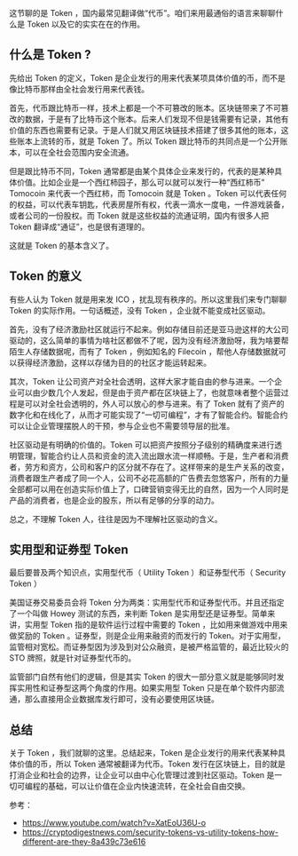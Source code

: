 这节聊的是 Token ，国内最常见翻译做“代币”。咱们来用最通俗的语言来聊聊什么是 Token 以及它的实实在在的作用。

## 什么是 Token ?

先给出 Token 的定义，Token 是企业发行的用来代表某项具体价值的币，而不是像比特币那样由全社会发行用来代表钱。

首先，代币跟比特币一样，技术上都是一个不可篡改的账本。区块链带来了不可篡改的数据，于是有了比特币这个账本。后来人们发现不但是钱需要有记录，其他有价值的东西也需要有记录。于是人们就又用区块链技术搭建了很多其他的账本，这些账本上流转的币，就是 Token 了。所以 Token 跟比特币的共同点是一个公开账本，可以在全社会范围内安全流通。

但是跟比特币不同，Token 通常都是由某个具体企业来发行的，代表的是某种具体价值。比如企业是一个西红柿园子，那么可以就可以发行一种“西红柿币” Tomocoin 来代表一个西红柿，而 Tomocoin 就是 Token 。Token 可以代表任何的权益，可以代表车钥匙，代表房屋所有权，代表一滴水一度电，一件游戏装备，或者公司的一份股权。而 Token 就是这些权益的流通证明，国内有很多人把 Token 翻译成“通证”，也是很有道理的。

这就是 Token 的基本含义了。

## Token 的意义

有些人认为 Token 就是用来发 ICO ，扰乱现有秩序的。所以这里我们来专门聊聊 Token 的实际作用。一句话概述，没有 Token ，企业就不能变成社区驱动。

首先，没有了经济激励社区就运行不起来。例如存储目前还是亚马逊这样的大公司驱动的，这么简单的事情为啥社区都做不了呢，因为没有经济激励呀，我为啥要帮陌生人存储数据呢，而有了 Token ，例如知名的 Filecoin ，帮他人存储数据就可以获得经济激励，这样以存储为目的的社区才能运转起来。

其次，Token 让公司资产对全社会透明，这样大家才能自由的参与进来。一个企业可以由少数几个人发起，但是由于资产都在区块链上了，也就意味者整个运营过程是可以对全社会透明的，外人可以放心的参与进来。有了 Token 就有了资产的数字化和在线化了，从而才可能实现了“一切可编程”，才有了智能合约。智能合约可以让企业管理摆脱人的干预，参与企业也不需要领导层的批准。

社区驱动是有明确的价值的。Token 可以把资产按照分子级别的精确度来进行透明管理，智能合约让人员和资金的流入流出跟水流一样顺畅。于是，生产者和消费者，劳方和资方，公司和客户的区分就不存在了。这样带来的是生产关系的改变，消费者跟生产者成了同一个人，公司不必花高额的广告费去忽悠客户，所有的力量全部都可以用在创造实际价值上了，口碑营销变得无比的自然，因为一个人同时是产品的消费者，也是企业的股东，所以有足够的分享的动力。

总之，不理解 Token 人，往往是因为不理解社区驱动的含义。

## 实用型和证券型 Token

最后要普及两个知识点，实用型代币（ Utility Token ）和证券型代币（ Security Token ）

美国证券交易委员会将 Token 分为两类：实用型代币和证券型代币。并且还指定了一个叫做 Howey 测试的东西，来判断 Token 是实用型还是证券型。简单来讲，实用型 Token 指的是软件运行过程中需要的 Token ，比如用来做游戏中用来做奖励的 Token 。证券型，则是企业用来融资的而发行的 Token。对于实用型，监管相对宽松。而证券型因为涉及到对公众融资，是被严格监管的，最近比较火的 STO 牌照，就是针对证券型代币的。

监管部门自然有他们的逻辑，但是其实 Token 的很大一部分意义就是能够同时发挥实用性和证券型这两个角度的作用。如果实用型 Token 只是在单个软件内部流通，那么直接用企业数据库发行即可，没有必要使用区块链。

## 总结

关于 Token ，我们就聊的这里。总结起来，Token 是企业发行的用来代表某种具体价值的币，所以 Token 通常被翻译为代币。Token 发行在区块链上，目的就是打消企业和社会的边界，让企业可以由中心化管理过渡到社区驱动。Token 是一切可编程的基础，可以让价值在企业内快速流转，在全社会自由交换。

参考：

- https://www.youtube.com/watch?v=XatEoU36U-o
- https://cryptodigestnews.com/security-tokens-vs-utility-tokens-how-different-are-they-8a439c73e616
